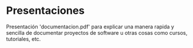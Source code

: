 # Presentaciones 

Presentación 'documentacion.pdf' para explicar una manera rapida y sencilla de documentar proyectos de software u otras cosas como cursos, tutoriales, etc. 
